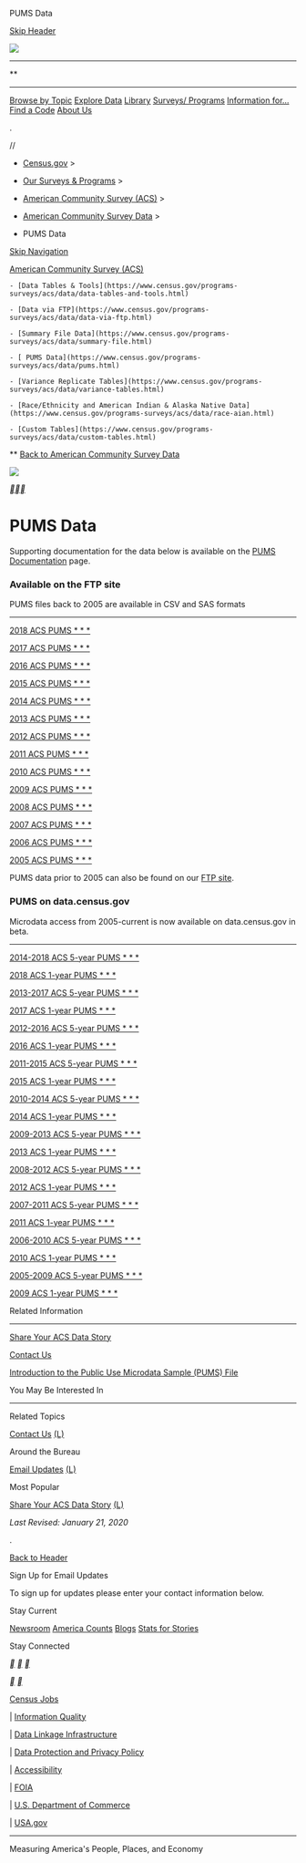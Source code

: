PUMS Data

[Skip Header](https://www.census.gov/programs-surveys/acs/data/pums.html#uscb-nav-skip-local)

 [![](../_resources/582c06f4d33fe55ef0d2c5ca6e6730e6.png)](https://www.census.gov/en.html)

* * *

**

* * *

[Browse by Topic]()
[Explore Data]()
[Library]()
[Surveys/ Programs]()
[Information for…]()
[Find a Code]()
[About Us]()

.

//

- [Census.gov](https://www.census.gov/en.html)  >

- [Our Surveys & Programs](https://www.census.gov/programs-surveys.html)  >

- [American Community Survey (ACS)](https://www.census.gov/programs-surveys/acs)  >

- [American Community Survey Data](https://www.census.gov/programs-surveys/acs/data.html)  >

- PUMS Data

[Skip Navigation](https://www.census.gov/programs-surveys/acs/data/pums.html#content)

 [American Community Survey (ACS)](https://www.census.gov/programs-surveys/acs)

    - [Data Tables & Tools](https://www.census.gov/programs-surveys/acs/data/data-tables-and-tools.html)

    - [Data via FTP](https://www.census.gov/programs-surveys/acs/data/data-via-ftp.html)

    - [Summary File Data](https://www.census.gov/programs-surveys/acs/data/summary-file.html)

    - [ PUMS Data](https://www.census.gov/programs-surveys/acs/data/pums.html)

    - [Variance Replicate Tables](https://www.census.gov/programs-surveys/acs/data/variance-tables.html)

    - [Race/Ethnicity and American Indian & Alaska Native Data](https://www.census.gov/programs-surveys/acs/data/race-aian.html)

    - [Custom Tables](https://www.census.gov/programs-surveys/acs/data/custom-tables.html)

 ** [ Back to American Community Survey Data](https://www.census.gov/programs-surveys/acs/data.html)

[![](../_resources/f8d753929406ed2c1669a05e5d4dd236.png)](https://www.census.gov/programs-surveys/acs/respond.html)

[**](https://www.facebook.com/sharer/sharer.php?u=https://www.census.gov/programs-surveys/acs/data/pums.html&quote=)[**](https://twitter.com/intent/tweet?url=https://www.census.gov/programs-surveys/acs/data/pums.html&text=)[**](https://www.linkedin.com/sharing/share-offsite/?url=https://www.census.gov/programs-surveys/acs/data/pums.html&title=PUMS+Data&text=&source=U.S.+Census+Bureau)

#  PUMS Data

Supporting documentation for the data below is available on the [PUMS Documentation](https://www.census.gov/programs-surveys/acs/technical-documentation/pums.html) page.

### Available on the FTP site

PUMS files back to 2005 are available in CSV and SAS formats

* * *

[   2018 ACS PUMS  * * *](https://www2.census.gov/programs-surveys/acs/data/pums/2018/?#)

[   2017 ACS PUMS  * * *](https://www2.census.gov/programs-surveys/acs/data/pums/2017/?#)

[   2016 ACS PUMS  * * *](https://www2.census.gov/programs-surveys/acs/data/pums/2016/?#)

[   2015 ACS PUMS  * * *](https://www2.census.gov/programs-surveys/acs/data/pums/2015/?#)

[   2014 ACS PUMS  * * *](https://www2.census.gov/programs-surveys/acs/data/pums/2014/?#)

[   2013 ACS PUMS  * * *](https://www2.census.gov/programs-surveys/acs/data/pums/2013/?#)

[   2012 ACS PUMS  * * *](https://www2.census.gov/programs-surveys/acs/data/pums/2012/?#)

[   2011 ACS PUMS  * * *](https://www2.census.gov/programs-surveys/acs/data/pums/2011/?#)

[   2010 ACS PUMS  * * *](https://www2.census.gov/programs-surveys/acs/data/pums/2010/?#)

[   2009 ACS PUMS  * * *](https://www2.census.gov/programs-surveys/acs/data/pums/2009/?#)

[   2008 ACS PUMS  * * *](https://www2.census.gov/programs-surveys/acs/data/pums/2008/?#)

[   2007 ACS PUMS  * * *](https://www2.census.gov/programs-surveys/acs/data/pums/2007/?#)

[   2006 ACS PUMS  * * *](https://www2.census.gov/programs-surveys/acs/data/pums/2006/?#)

[   2005 ACS PUMS  * * *](https://www2.census.gov/programs-surveys/acs/data/pums/2005/?#)

PUMS data prior to 2005 can also be found on our [FTP site](https://www2.census.gov/programs-surveys/acs/data/pums/).

### PUMS on data.census.gov

Microdata access from 2005-current is now available on data.census.gov in beta.

* * *

[   2014-2018 ACS 5-year PUMS  * * *](https://data.census.gov/mdat/?#/search?ds=ACSPUMS5Y2018)

[   2018 ACS 1-year PUMS  * * *](https://data.census.gov/mdat/?#/search?ds=ACSPUMS1Y2018)

[   2013-2017 ACS 5-year PUMS  * * *](https://data.census.gov/mdat/?#/search?ds=ACSPUMS5Y2017)

[   2017 ACS 1-year PUMS  * * *](https://data.census.gov/mdat/?#/search?ds=ACSPUMS1Y2017)

[   2012-2016 ACS 5-year PUMS  * * *](https://data.census.gov/mdat/?#/search?ds=ACSPUMS5Y2016)

[   2016 ACS 1-year PUMS  * * *](https://data.census.gov/mdat/?#/search?ds=ACSPUMS1Y2016)

[   2011-2015 ACS 5-year PUMS  * * *](https://data.census.gov/mdat/?#/search?ds=ACSPUMS5Y2015)

[   2015 ACS 1-year PUMS  * * *](https://data.census.gov/mdat/?#/search?ds=ACSPUMS1Y2015)

[   2010-2014 ACS 5-year PUMS  * * *](https://data.census.gov/mdat/?#/search?ds=ACSPUMS5Y2014)

[   2014 ACS 1-year PUMS  * * *](https://data.census.gov/mdat/?#/search?ds=ACSPUMS1Y2014)

[   2009-2013 ACS 5-year PUMS  * * *](https://data.census.gov/mdat/?#/search?ds=ACSPUMS5Y2013)

[   2013 ACS 1-year PUMS  * * *](https://data.census.gov/mdat/?#/search?ds=ACSPUMS1Y2013)

[   2008-2012 ACS 5-year PUMS  * * *](https://data.census.gov/mdat/?#/search?ds=ACSPUMS5Y2012)

[   2012 ACS 1-year PUMS  * * *](https://data.census.gov/mdat/?#/search?ds=ACSPUMS1Y2012)

[   2007-2011 ACS 5-year PUMS  * * *](https://data.census.gov/mdat/?#/search?ds=ACSPUMS5Y2011)

[   2011 ACS 1-year PUMS  * * *](https://data.census.gov/mdat/?#/search?ds=ACSPUMS1Y2011)

[   2006-2010 ACS 5-year PUMS  * * *](https://data.census.gov/mdat/?#/search?ds=ACSPUMS5Y2010)

[   2010 ACS 1-year PUMS  * * *](https://data.census.gov/mdat/?#/search?ds=ACSPUMS1Y2010)

[   2005-2009 ACS 5-year PUMS  * * *](https://data.census.gov/mdat/?#/search?ds=ACSPUMS5Y2009)

[   2009 ACS 1-year PUMS  * * *](https://data.census.gov/mdat/?#/search?ds=ACSPUMS1Y2009)

Related Information

* * *

[Share Your ACS Data Story](https://www.census.gov/programs-surveys/acs/share-your-acs-data-story.html)

[Contact Us](https://www.census.gov/programs-surveys/acs/contact.html)

[Introduction to the Public Use Microdata Sample (PUMS) File](https://www.census.gov/programs-surveys/acs/guidance/training-presentations/acs-intro-pums.html)

You May Be Interested In

* * *

Related Topics

 [Contact Us](https://www.census.gov/programs-surveys/acs/contact.html) [(L)](https://www.census.gov/programs-surveys/acs/guidance/training-presentations/acs-intro-pums.html)

Around the Bureau

 [Email Updates](https://www.census.gov/programs-surveys/acs/news/email-updates.html) [(L)](https://ask.census.gov/)

Most Popular

 [Share Your ACS Data Story](https://www.census.gov/programs-surveys/acs/share-your-acs-data-story.html) [(L)](https://www.census.gov/library/publications/2009/acs/pums.html)

*Last Revised: January 21, 2020*

.

[Back to Header](https://www.census.gov/programs-surveys/acs/data/pums.html#uscb-nav-skip-header)

Sign Up for Email Updates

To sign up for updates please enter your contact information below.

Stay Current

 [ Newsroom](https://www.census.gov/newsroom.html) [ America Counts](https://www.census.gov/AmericaCounts) [ Blogs](https://www.census.gov/newsroom/blogs.html) [ Stats for Stories](https://www.census.gov/newsroom/stories.html)

Stay Connected

 [ **](https://www.facebook.com/uscensusbureau) [ **](https://twitter.com/uscensusbureau) [ **](https://www.linkedin.com/company/us-census-bureau)

[ **](https://www.youtube.com/user/uscensusbureau) [ **](https://www.instagram.com/uscensusbureau/)

 [Census Jobs](https://www.census.gov/careers)

| [Information Quality](https://www.census.gov/quality/)

| [Data Linkage Infrastructure](https://www.census.gov/datalinkage)

| [Data Protection and Privacy Policy](https://www.census.gov/privacy)

| [Accessibility](https://www.census.gov/about/policies/privacy/privacy-policy.html#accessibility)

| [FOIA](https://www.census.gov/foia)

| [U.S. Department of Commerce](https://www.commerce.gov/)

| [USA.gov](https://www.usa.gov/)

* * *

Measuring America's People, Places, and Economy
